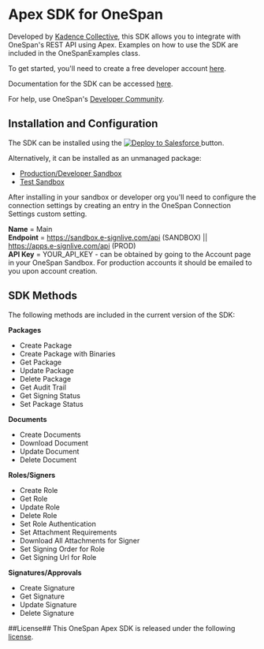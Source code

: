 # Apex SDK for OneSpan
Developed by [Kadence Collective](http://hirekadence.com), this SDK allows you to integrate with OneSpan's REST API using Apex.  Examples on how to use the SDK are included in the OneSpanExamples class.

To get started, you'll need to create a free developer account [here](http://bit.ly/2wamkvq).

Documentation for the SDK can be accessed [here](http://bit.ly/2uN6Rlz).

For help, use OneSpan's [Developer Community](http://bit.ly/2uJz52e).

## Installation and Configuration
The SDK can be installed using the <a href="https://githubsfdeploy.herokuapp.com?owner=KadenceCollective&repo=esignlive-apex-sdk">
  <img alt="Deploy to Salesforce"
       src="https://raw.githubusercontent.com/afawcett/githubsfdeploy/master/src/main/webapp/resources/img/deploy.png">
</a> button.

Alternatively, it can be installed as an unmanaged package:
* [Production/Developer Sandbox](	https://login.salesforce.com/packaging/installPackage.apexp?p0=04t15000000O8b0)
* [Test Sandbox](	https://test.salesforce.com/packaging/installPackage.apexp?p0=04t15000000O8b0)

After installing in your sandbox or developer org you'll need to configure the connection settings by creating an entry in the OneSpan Connection Settings custom setting.

**Name** = Main  
**Endpoint** = https://sandbox.e-signlive.com/api (SANDBOX) || https://apps.e-signlive.com/api (PROD)  
**API Key** = YOUR_API_KEY - can be obtained by going to the Account page in your OneSpan Sandbox.  For production accounts it should be emailed to you upon account creation.

## SDK Methods
The following methods are included in the current version of the SDK:

**Packages**
* Create Package
* Create Package with Binaries
* Get Package
* Update Package
* Delete Package
* Get Audit Trail
* Get Signing Status
* Set Package Status

**Documents**
* Create Documents
* Download Document
* Update Document
* Delete Document

**Roles/Signers**
* Create Role
* Get Role
* Update Role
* Delete Role
* Set Role Authentication
* Set Attachment Requirements
* Download All Attachments for Signer
* Set Signing Order for Role
* Get Signing Url for Role

**Signatures/Approvals**
* Create Signature
* Get Signature
* Update Signature
* Delete Signature

##License##
This OneSpan Apex SDK is released under the following [license](/LICENSE).
